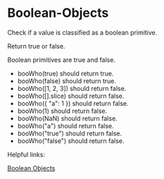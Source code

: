 # Boolean-Objects

Check if a value is classified as a boolean primitive. 

Return true or false.

Boolean primitives are true and false.

- booWho(true) should return true.
- booWho(false) should return true.
- booWho([1, 2, 3]) should return false.
- booWho([].slice) should return false.
- booWho({ "a": 1 }) should return false.
- booWho(1) should return false.
- booWho(NaN) should return false.
- booWho("a") should return false.
- booWho("true") should return false.
- booWho("false") should return false.


Helpful links:

[Boolean Objects](https://developer.mozilla.org/en-US/docs/Web/JavaScript/Reference/Global_Objects/Boolean)
